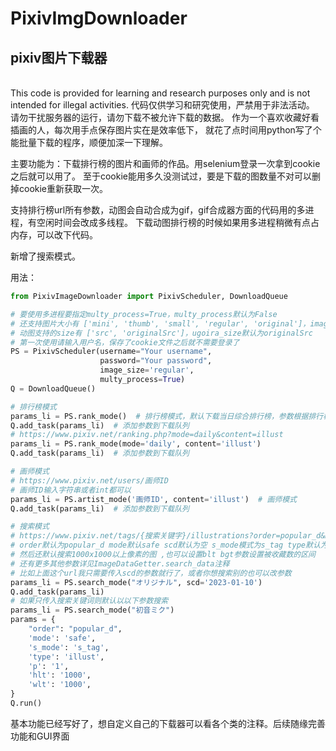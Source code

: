 ﻿# PixivImgDownloader

## pixiv图片下载器

<br>
This code is provided for learning and research purposes only and is not intended for illegal activities.
代码仅供学习和研究使用，严禁用于非法活动。 
请勿干扰服务器的运行，请勿下载不被允许下载的数据。
作为一个喜欢收藏好看插画的人，每次用手点保存图片实在是效率低下，
就花了点时间用python写了个能批量下载的程序，顺便加深一下理解。

主要功能为：下载排行榜的图片和画师的作品。用selenium登录一次拿到cookie之后就可以用了。
至于cookie能用多久没测试过，要是下载的图数量不对可以删掉cookie重新获取一次。
<br/>

支持排行榜url所有参数，动图会自动合成为gif，gif合成器方面的代码用的多进程，有空闲时间会改成多线程。
下载动图排行榜的时候如果用多进程稍微有点占内存，可以改下代码。

新增了搜索模式。

用法：

```python
from PixivImageDownloader import PixivScheduler, DownloadQueue

# 要使用多进程要指定multy_process=True，multy_process默认为False
# 还支持图片大小有 ['mini', 'thumb', 'small', 'regular', 'original']，image_size默认为original
# 动图支持的size有 ['src', 'originalSrc']，ugoira_size默认为originalSrc
# 第一次使用请输入用户名，保存了cookie文件之后就不需要登录了
PS = PixivScheduler(username="Your username",
                    password="Your password",
                    image_size='regular',
                    multy_process=True)
Q = DownloadQueue()

# 排行榜模式
params_li = PS.rank_mode()  # 排行榜模式，默认下载当日综合排行榜，参数根据排行榜url输入就行了
Q.add_task(params_li)  # 添加参数到下载队列
# https://www.pixiv.net/ranking.php?mode=daily&content=illust
params_li = PS.rank_mode(mode='daily', content='illust')
Q.add_task(params_li)  # 添加参数到下载队列

# 画师模式
# https://www.pixiv.net/users/画师ID
# 画师ID输入字符串或者int都可以
params_li = PS.artist_mode('画师ID', content='illust')  # 画师模式
Q.add_task(params_li)  # 添加参数到下载队列

# 搜索模式
# https://www.pixiv.net/tags/{搜索关键字}/illustrations?order=popular_d&mode=safe&scd=2023-01-10&s_mode=s_tag&type=illust
# order默认为popular_d mode默认safe scd默认为空 s_mode模式为s_tag type默认为illust
# 然后还默认搜索1000x1000以上像素的图 ,也可以设置blt bgt参数设置被收藏数的区间
# 还有更多其他参数详见ImageDataGetter.search_data注释
# 比如上面这个url我只需要传入scd的参数就行了，或者你想搜索别的也可以改参数
params_li = PS.search_mode("オリジナル", scd='2023-01-10')
Q.add_task(params_li)
# 如果只传入搜索关键词则默认以以下参数搜索
params_li = PS.search_mode("初音ミク")
params = {
    "order": "popular_d",
    'mode': 'safe',
    's_mode': 's_tag',
    'type': 'illust',
    'p': '1',
    'hlt': '1000',
    'wlt': '1000',
}
Q.run()
```

基本功能已经写好了，想自定义自己的下载器可以看各个类的注释。后续随缘完善功能和GUI界面


